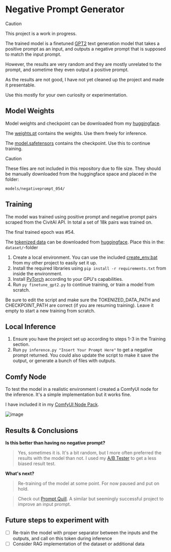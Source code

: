 # Negative Prompt Generator
> [!CAUTION]
> This project is a work in progress.

The trained model is a finetuned [GPT2](https://github.com/openai/gpt-2) text generation model that takes a positive prompt as an input, and outputs a negative prompt that is supposed to match the input prompt.

However, the results are very random and they are mostly unrelated to the prompt, and sometime they even output a positive prompt.

As the results are not good, I have not yet cleaned up the project and made it presentable.

Use this mostly for your own curiosity or experimentation.

## Model Weights
Model weights and checkpoint can be downloaded from my [huggingface](https://huggingface.co/mnemic/NegativePromptGenerator/tree/main).

The [weights.pt](https://huggingface.co/mnemic/NegativePromptGenerator/blob/main/weights.pt) contains the weights. Use them freely for inference.

The [model.safetensors](https://huggingface.co/mnemic/NegativePromptGenerator/blob/main/model.safetensors) contains the checkpoint. Use this to continue training.

> [!CAUTION]
> These files are not included in this repository due to file size. They should be manually downloaded from the huggingface space and placed in the folder:
>
> `models/negativeprompt_054/`

## Training
The model was trained using positive prompt and negative prompt pairs scraped from the CivitAI API. In total a set of 18k pairs was trained on.

The final trained epoch was #54.

The [tokenized data](https://huggingface.co/mnemic/NegativePromptGenerator/blob/main/tokenized_data.pt) can be downloaded from [huggingface](https://huggingface.co/mnemic/NegativePromptGenerator/tree/main). Place this in the: `dataset/`-folder

1. Create a local environment. You can use the included [create_env.bat](https://github.com/MNeMoNiCuZ/create_venv) from my other project to easily set it up.
2. Install the required libraries using `pip install -r requirements.txt` from inside the environment.
3. Install [PyTorch](https://pytorch.org/get-started/locally/) according to your GPU's capabilities.
4. Run `py finetune_gpt2.py` to continue training, or train a model from scratch.

Be sure to edit the script and make sure the TOKENIZED_DATA_PATH and CHECKPOINT_PATH are correct (if you are resuming training). Leave it empty to start a new training from scratch.

## Local Inference
1. Ensure you have the project set up according to steps 1-3 in the Training section.
2. Run `py inference.py "Insert Your Prompt Here"` to get a negative prompt returned. You could also update the script to make it save the output, or generate a bunch of files with outputs.

## Comfy Node
To test the model in a realistic environment I created a ComfyUI node for the inference. It's a simple implementation but it works fine.

I have included it in my [ComfyUI Node Pack](https://github.com/MNeMoNiCuZ/ComfyUI-mnemic-nodes).

![image](https://github.com/MNeMoNiCuZ/NegativePromptGenerator/assets/60541708/6b7614e6-2510-4b02-8696-8a6d7e1c59d3)

## Results & Conclusions
**Is this better than having no negative prompt?**

> Yes, sometimes it is. It's a bit random, but I more often preferred the results with the model than not. I used my [A/B Tester](https://github.com/MNeMoNiCuZ/ABTester) to get a less biased result test.

**What's next?**

> Re-training of the model at some point. For now paused and put on hold.

> Check out [Prompt Quill](https://github.com/osi1880vr/prompt_quill). A similar but seemingly successful project to improve an input prompt.

## Future steps to experiment with
- [ ] Re-train the model with proper separator between the inputs and the outputs, and call on this token during inference
- [ ] Consider RAG implementation of the dataset or additional data

